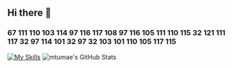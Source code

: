 ## Hi there 👋

<h3>67 111 110 103 114 97 116 117 108 97 116 105 111 110 115 32 121 111 117 32 97 114 101 32 97 32 103 101 110 105 117 115</h3>

[![My Skills](https://skillicons.dev/icons?i=html,css,javascript,tailwindcss,python,c,java)](https://skillicons.dev)
<img src="https://github-readme-stats.vercel.app/api/top-langs/?username=mtumae&theme=default&show_icons=true&hide_border=true&layout=compact" alt="mtumae's GitHub Stats" />
